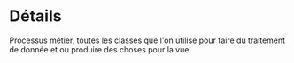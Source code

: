 # Détails 

Processus métier, toutes les classes que l'on utilise pour faire du traitement de donnée et ou produire des choses pour la vue.